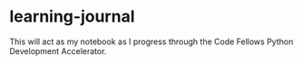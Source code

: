 # learning-journal
This will act as my notebook as I progress through the Code Fellows Python Development Accelerator.
